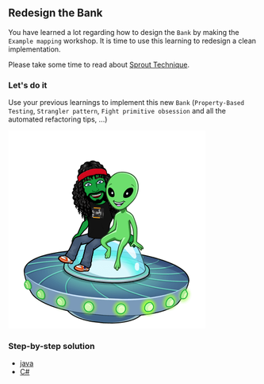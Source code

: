 ## Redesign the Bank
You have learned a lot regarding how to design the `Bank` by making the `Example mapping` workshop.
It is time to use this learning to redesign a clean implementation.

Please take some time to read about [Sprout Technique](https://understandlegacycode.com/blog/key-points-of-working-effectively-with-legacy-code/#1-the-sprout-technique).

### Let's do it
Use your previous learnings to implement this new `Bank` (`Property-Based Testing`, `Strangler pattern`, `Fight primitive obsession` and all the automated refactoring tips, ...)

![Bank redesign](../../docs/img/bank-redesign.png)

### Step-by-step solution
- [java](../../java/docs/10.bank-redesign.md)
- [C#](../../c%23/docs/10.bank-redesign.md)